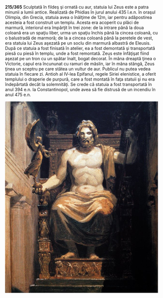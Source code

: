 **215/365** Sculptată în fildeş şi ornată cu aur, statuia lui Zeus este a patra minunii a lumii antice. Realizată de Phidias în jurul anului 435 î.e.n. în oraşul Olimpia, din Grecia, statuia avea o înălţime de 12m, iar pentru adăpostirea acesteia a fost construit un templu. Acesta era acoperit cu plăci de marmură, interiorul era împărţit în trei zone: de la intrare până la doua coloană era un spaţiu liber, urma un spaţiu închis până la cincea coloană, cu o balustradă de marmoră; de la a cincea coloană până la peretele de vest, era statuia lui Zeus aşezată pe un soclu din marmură albastră de Eleusis.
După ce statuia a fost finisată în atelier, ea a fost demontată şi transportată piesă cu piesă în templu, unde a fost remontată.  Zeus este înfăţişat fiind aşezat pe un tron cu un spătar înalt, bogat decorat. În mâna dreaptă ţinea o Victorie, capul era încununat cu ramuri de măslin, iar în mâna stângă, Zeus ţinea un sceptru pe care stătea un vultur de aur.
Publicul nu putea vedea statuia în fiecare zi. Antioh al IV-lea Epifanul, regele Siriei elenistice, a oferit templului o draperie de purpură, care a fost montată în faţa statuii şi nu era îndepărtată decât la solemnităţi.
Se crede că statuia a fost transportată în anul 394 e.n. la Constantinopol, unde avea să fie distrusă de un incendiu în anul 475 e.n.

![Statuia lui Zeus](image-1.jpg)
